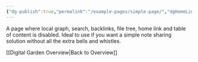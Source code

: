 ```yaml
---
{"dg-publish":true,"permalink":"/example-pages/simple-page/","dgHomeLink":false,"dgShowBacklinks":false,"dgShowLocalGraph":false,"dgShowFileTree":false,"dgEnableSearch":false,"dgShowToc":false}
---
```



A page where local graph, search, backlinks, file tree, home link and table of content is disabled. Ideal to use if you want a simple note sharing solution without all the extra bells and whistles. 

[[Digital Garden Overview\|Back to Overview]]